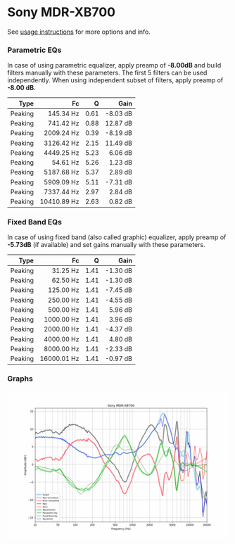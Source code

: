 # Sony MDR-XB700
See [usage instructions](https://github.com/jaakkopasanen/AutoEq#usage) for more options and info.

### Parametric EQs
In case of using parametric equalizer, apply preamp of **-8.00dB** and build filters manually
with these parameters. The first 5 filters can be used independently.
When using independent subset of filters, apply preamp of **-8.00 dB**.

| Type    | Fc          |    Q | Gain     |
|--------:|------------:|-----:|---------:|
| Peaking | 145.34 Hz   | 0.61 | -8.03 dB |
| Peaking | 741.42 Hz   | 0.88 | 12.87 dB |
| Peaking | 2009.24 Hz  | 0.39 | -8.19 dB |
| Peaking | 3126.42 Hz  | 2.15 | 11.49 dB |
| Peaking | 4449.25 Hz  | 5.23 | 6.06 dB  |
| Peaking | 54.61 Hz    | 5.26 | 1.23 dB  |
| Peaking | 5187.68 Hz  | 5.37 | 2.89 dB  |
| Peaking | 5909.09 Hz  | 5.11 | -7.31 dB |
| Peaking | 7337.44 Hz  | 2.97 | 2.84 dB  |
| Peaking | 10410.89 Hz | 2.63 | 0.82 dB  |

### Fixed Band EQs
In case of using fixed band (also called graphic) equalizer, apply preamp of **-5.73dB**
(if available) and set gains manually with these parameters.

| Type    | Fc          |    Q | Gain     |
|--------:|------------:|-----:|---------:|
| Peaking | 31.25 Hz    | 1.41 | -1.30 dB |
| Peaking | 62.50 Hz    | 1.41 | -1.30 dB |
| Peaking | 125.00 Hz   | 1.41 | -7.45 dB |
| Peaking | 250.00 Hz   | 1.41 | -4.55 dB |
| Peaking | 500.00 Hz   | 1.41 | 5.96 dB  |
| Peaking | 1000.00 Hz  | 1.41 | 3.96 dB  |
| Peaking | 2000.00 Hz  | 1.41 | -4.37 dB |
| Peaking | 4000.00 Hz  | 1.41 | 4.80 dB  |
| Peaking | 8000.00 Hz  | 1.41 | -2.33 dB |
| Peaking | 16000.01 Hz | 1.41 | -0.97 dB |

### Graphs
![](./Sony%20MDR-XB700.png)